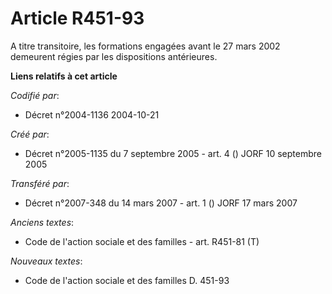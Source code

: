 # Article R451-93

A titre transitoire, les formations engagées avant le 27 mars 2002 demeurent régies par les dispositions antérieures.

**Liens relatifs à cet article**

_Codifié par_:

  - Décret n°2004-1136 2004-10-21

_Créé par_:

  - Décret n°2005-1135 du 7 septembre 2005 - art. 4 () JORF 10 septembre 2005

_Transféré par_:

  - Décret n°2007-348 du 14 mars 2007 - art. 1 () JORF 17 mars 2007

_Anciens textes_:

  - Code de l'action sociale et des familles - art. R451-81 (T)

_Nouveaux textes_:

  - Code de l'action sociale et des familles D. 451-93

